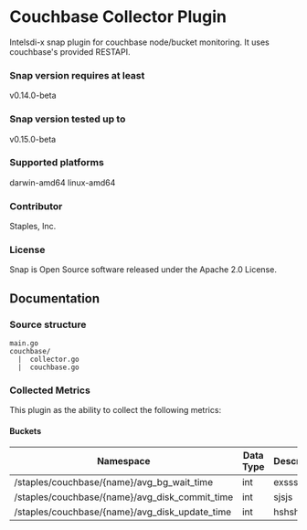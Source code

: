 # Couchbase Collector Plugin
Intelsdi-x snap plugin for couchbase node/bucket monitoring. It uses couchbase's provided RESTAPI.  

### Snap version requires at least
v0.14.0-beta

### Snap version tested up to
v0.15.0-beta

### Supported platforms
darwin-amd64
linux-amd64

### Contributor
Staples, Inc.

### License
Snap is Open Source software released under the Apache 2.0 License.

## Documentation
### Source structure
```
main.go
couchbase/
  |  collector.go
  |  couchbase.go
```

### Collected Metrics
This plugin as the ability to collect the following metrics:

#### Buckets

Namespace | Data Type | Description
----------|-----------|----------------------
/staples/couchbase/{name}/avg_bg_wait_time | int | exssss 
/staples/couchbase/{name}/avg_disk_commit_time | int | sjsjs
/staples/couchbase/{name}/avg_disk_update_time | int | hshshsh

